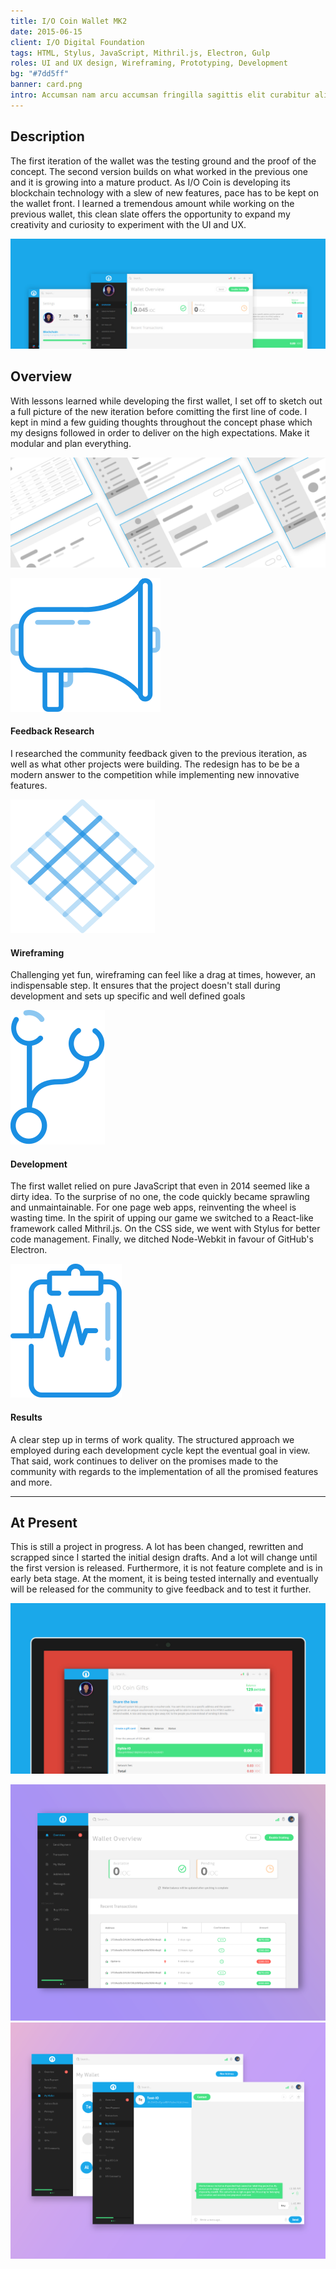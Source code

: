```yaml
---
title: I/O Coin Wallet MK2
date: 2015-06-15
client: I/O Digital Foundation
tags: HTML, Stylus, JavaScript, Mithril.js, Electron, Gulp
roles: UI and UX design, Wireframing, Prototyping, Development
bg: "#7dd5ff"
banner: card.png
intro: Accumsan nam arcu accumsan fringilla sagittis elit curabitur aliquet parturient hendrerit nullam aliquam.
---
```


## Description

The first iteration of the wallet was the testing ground and the proof of the concept. The second version builds on what worked in the previous one and it is growing into a mature product. As I/O Coin is developing its blockchain technology with a slew of new features, pace has to be kept on the wallet front. I learned a tremendous amount while working on the previous wallet, this clean slate offers the opportunity to expand my creativity and curiosity to experiment with the UI and UX.

![Overview of I/O Coin MK 2](iocoin-2.jpg)

## Overview

With lessons learned while developing the first wallet, I set off to sketch out a full picture of the new iteration before comitting the first line of code. I kept in mind a few guiding thoughts throughout the concept phase which my designs followed in order to deliver on the high expectations. Make it modular and plan everything.

![Wallet Wireframes](wireframes.png)

<row>
  <column padding="1.2em">
    <div className="icon">
      <img src="mega.svg" />
    </div>
    <h4>Feedback Research</h4>
    <p>I researched the community feedback given to the previous iteration, as well as what other projects were building. The redesign has to be be a modern answer to the competition while implementing new innovative features.</p>
  </column>
  <column padding="1.2em">
    <div className="icon">
      <img src="wireframes.svg" />
    </div>
    <h4>Wireframing</h4>
    <p>Challenging yet fun, wireframing can feel like a drag at times, however, an indispensable step. It ensures that the project doesn't stall during development and sets up specific and well defined goals</p>
  </column>
</row>
<row>
  <column padding="1.2em">
    <div className="icon">
      <img src="git.svg" />
    </div>
    <h4>Development</h4>
    <p>The first wallet relied on pure JavaScript that even in 2014 seemed like a dirty idea. To the surprise of no one, the code quickly became sprawling and unmaintainable. For one page web apps, reinventing the wheel is wasting time. In the spirit of upping our game we switched to a React-like framework called Mithril.js. On the CSS side, we went with Stylus for better code management. Finally, we ditched Node-Webkit in favour of GitHub's Electron.</p>
  </column>
  <column padding="1.2em">
    <div className="icon">
      <img src="result.svg" />
    </div>
    <h4>Results</h4>
    <p>A clear step up in terms of work quality. The structured approach we employed during each development cycle kept the eventual goal in view. That said, work continues to deliver on the promises made to the community with regards to the implementation of all the promised features and more.</p>
  </column>
</row>

---

## At Present

This is still a project in progress. A lot has been changed, rewritten and scrapped since I started the initial design drafts. And a lot will change until the first version is released. Furthermore, it is not feature complete and is in early beta stage. At the moment, it is being tested internally and eventually will be released for the community to give feedback and to test it further.

![shot 1](shot1.jpg)

<row>
  <column>
    <inner>
      <img src="shot2.png" />
    </inner>
  </column>
  <column>
    <inner>
      <img src="shot3.png" />
    </inner>
  </column>
</row>
